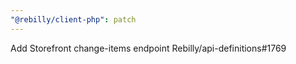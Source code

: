 ```yaml
---
"@rebilly/client-php": patch
---
```


Add Storefront change-items endpoint Rebilly/api-definitions#1769
